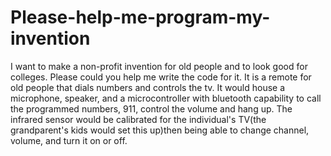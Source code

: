 # Please-help-me-program-my-invention
I want to make a non-profit invention for old people and to look good for colleges. Please could you help me write the code for it.
It is a remote for old people that dials numbers and controls the tv. It would house a microphone, speaker, and a microcontroller with bluetooth capability to call the programmed numbers, 911, control the volume and hang up. The infrared sensor would be calibrated for the individual's TV(the grandparent's kids would set this up)then being able to change channel, volume, and turn it on or off.
